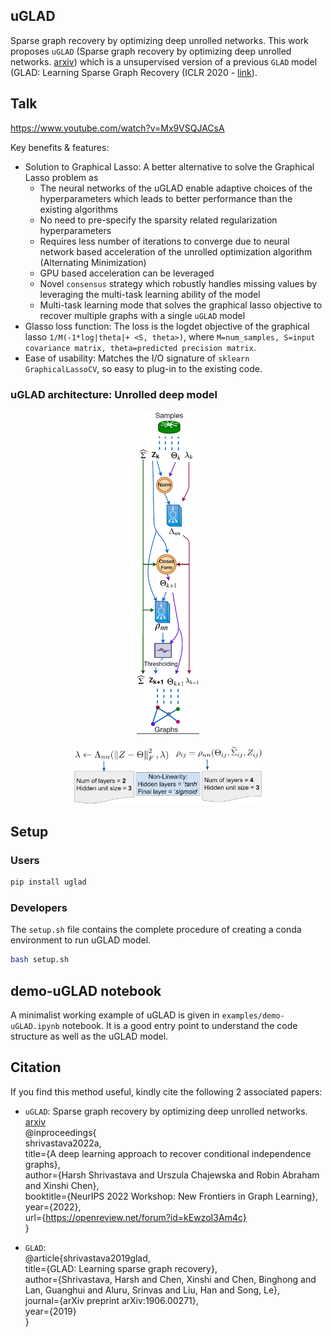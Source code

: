 ## uGLAD  
Sparse graph recovery by optimizing deep unrolled networks. This work proposes `uGLAD` (Sparse graph recovery by optimizing deep unrolled networks. [arxiv](<https://arxiv.org/abs/2205.11610>)) which is a unsupervised version of a previous `GLAD` model (GLAD: Learning Sparse Graph Recovery (ICLR 2020 - [link](<https://openreview.net/forum?id=BkxpMTEtPB>)).  

## Talk  
https://www.youtube.com/watch?v=Mx9VSQJACsA

Key benefits & features:  
- Solution to Graphical Lasso: A better alternative to solve the Graphical Lasso problem as
    - The neural networks of the uGLAD enable adaptive choices of the hyperparameters which leads to better performance than the existing algorithms  
     - No need to pre-specify the sparsity related regularization hyperparameters  
    - Requires less number of iterations to converge due to neural network based acceleration of the unrolled optimization algorithm (Alternating Minimization)    
    - GPU based acceleration can be leveraged  
    - Novel `consensus` strategy which robustly handles missing values by leveraging the multi-task learning ability of the model   
    - Multi-task learning mode that solves the graphical lasso objective to recover multiple graphs with a single `uGLAD` model  
- Glasso loss function: The loss is the logdet objective of the graphical lasso `1/M(-1*log|theta|+ <S, theta>)`, where `M=num_samples, S=input covariance matrix, theta=predicted precision matrix`.  
- Ease of usability: Matches the I/O signature of `sklearn GraphicalLassoCV`, so easy to plug-in to the existing code.  

### uGLAD architecture: Unrolled deep model

<p align="center">
  <img src="https://github.com/Harshs27/uGLAD/blob/main/.images/architecture.PNG" width="100" title="uGLAD architecture: Unrolled deep model" />
</p>

<p align="center">
  <img src="https://github.com/Harshs27/uGLAD/blob/main/.images/nn-architecture1.PNG" width="300" title="uGLAD architecture: Neural Network details" />
</p>

## Setup 
### Users

```bash
pip install uglad
```

### Developers
The `setup.sh` file contains the complete procedure of creating a conda environment to run uGLAD model. 
```bash
bash setup.sh
```

## demo-uGLAD notebook  
A minimalist working example of uGLAD is given in `examples/demo-uGLAD.ipynb` notebook. It is a good entry point to understand the code structure as well as the uGLAD model.  

## Citation
If you find this method useful, kindly cite the following 2 associated papers:

- `uGLAD`: Sparse graph recovery by optimizing deep unrolled networks. [arxiv](<https://arxiv.org/abs/2205.11610>)  
@inproceedings{  
shrivastava2022a,  
title={A deep learning approach to recover conditional independence graphs},  
author={Harsh Shrivastava and Urszula Chajewska and Robin Abraham and Xinshi Chen},  
booktitle={NeurIPS 2022 Workshop: New Frontiers in Graph Learning},  
year={2022},  
url={https://openreview.net/forum?id=kEwzoI3Am4c}  
}  

- `GLAD`:  
@article{shrivastava2019glad,  
  title={GLAD: Learning sparse graph recovery},  
  author={Shrivastava, Harsh and Chen, Xinshi and Chen, Binghong and Lan, Guanghui and Aluru, Srinvas and Liu, Han and Song, Le},  
  journal={arXiv preprint arXiv:1906.00271},  
  year={2019}  
}     
